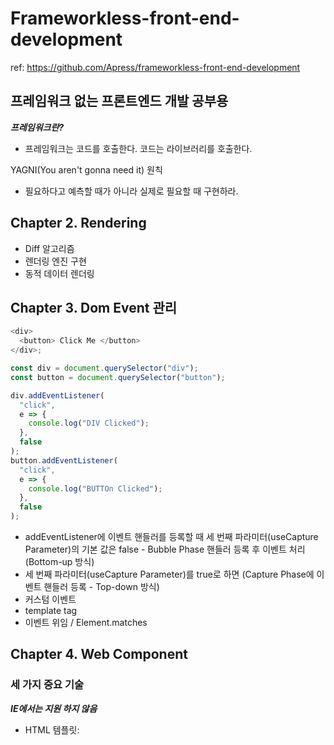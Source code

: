 # Frameworkless-front-end-development

ref: https://github.com/Apress/frameworkless-front-end-development

## 프레임워크 없는 프론트엔드 개발 공부용

**_프레임워크란?_**

- 프레임워크는 코드를 호출한다. 코드는 라이브러리를 호출한다.

YAGNI(You aren't gonna need it) 원칙

- 필요하다고 예측할 때가 아니라 실제로 필요할 때 구현하라.

## Chapter 2. Rendering

- Diff 알고리즘
- 렌더링 엔진 구현
- 동적 데이터 렌더링

## Chapter 3. Dom Event 관리

```javascript
<div>
  <button> Click Me </button>
</div>;

const div = document.querySelector("div");
const button = document.querySelector("button");

div.addEventListener(
  "click",
  e => {
    console.log("DIV Clicked");
  },
  false
);
button.addEventListener(
  "click",
  e => {
    console.log("BUTTOn Clicked");
  },
  false
);
```

- addEventListener에 이벤트 핸들러를 등록할 때 세 번째 파라미터(useCapture Parameter)의 기본 값은 false - Bubble Phase 핸들러 등록 후 이벤트 처리 (Bottom-up 방식)
- 세 번째 파라미터(useCapture Parameter)를 true로 하면 (Capture Phase에 이벤트 핸들러 등록 - Top-down 방식)
- 커스텀 이벤트
- template tag
- 이벤트 위임 / Element.matches

## Chapter 4. Web Component

### 세 가지 중요 기술

**_IE에서는 지원 하지 않음_**

- HTML 템플릿: <template> 태그는 렌더링 되지는 않지만 JS 코드에서 동적인 콘텐츠를 생성하는데 스탬프 역할을 한다.
- 사용자 정의 요소: 자신만의 DOM 요소를 작성할 수 있다.
- Shadow DOM: Web Component가 외부의 DOM에 영향을 받지 않아야 하는 경우에 유용

## Chapter 5. Routing
